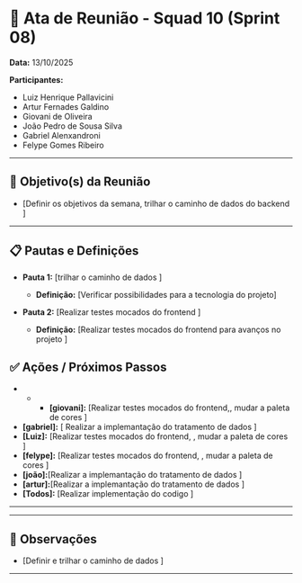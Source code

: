 # 📌 Ata de Reunião - Squad 10 (Sprint 08)

**Data:** 13/10/2025

**Participantes:**  
- Luiz Henrique Pallavicini
- Artur Fernades Galdino
- Giovani de Oliveira
- João Pedro de Sousa Silva
- Gabriel Alenxandroni
- Felype Gomes Ribeiro

---

## 🎯 Objetivo(s) da Reunião
- [Definir os objetivos da semana, trilhar o caminho de dados do backend ]

---

## 📋 Pautas e Definições  

- **Pauta 1:** [trilhar o caminho de dados ]  
  - **Definição:** [Verificar possibilidades para a tecnologia do projeto]  

- **Pauta 2:** [Realizar testes mocados do frontend ]  
  - **Definição:** [Realizar testes mocados do frontend  para avanços no projeto ]  


## ✅ Ações / Próximos Passos  

- - - **[giovani]:** [Realizar testes mocados do frontend,, mudar a paleta de cores ]  
- **[gabriel]:** [ Realizar a implemantação do  tratamento de dados    ]
- **[Luiz]:** [Realizar testes mocados do frontend, , mudar a paleta de cores ]  
- **[felype]:** [Realizar testes mocados do frontend, , mudar a paleta de cores ]  
- **[joão]:**[Realizar a implemantação do  tratamento de dados  ]
- **[artur]:**[Realizar a  implemantação do  tratamento de dados  ]
- **[Todos]:** [Realizar implementação do codigo ]  

---

---

## 📝 Observações
- [Definir e trilhar o caminho de dados ]  

---
